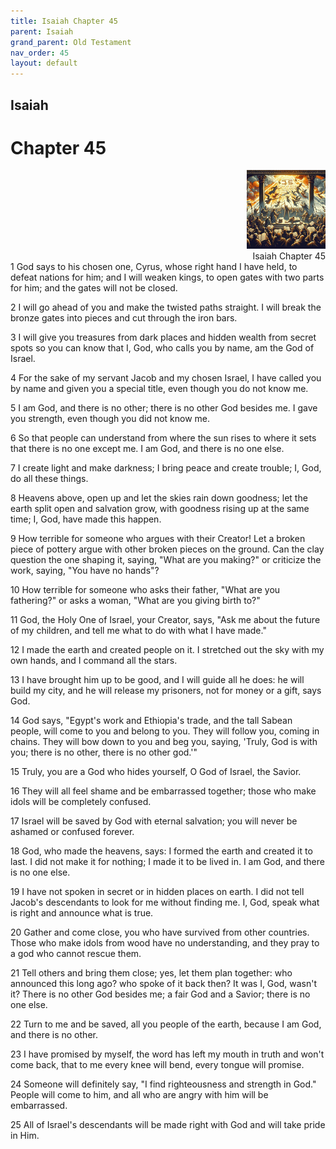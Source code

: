 ```yaml
---
title: Isaiah Chapter 45
parent: Isaiah
grand_parent: Old Testament
nav_order: 45
layout: default
---
```


## Isaiah

# Chapter 45

<div style="clear: both; text-align: right;">
    <img src="/assets/Image/Isaiah/500/45.jpg" alt="Isaiah Chapter 45" class="chapter-image" style="max-width: 25%; height: auto;"/>
    <figcaption style="font-size: 14px;">Isaiah Chapter 45</figcaption>
</div>
1 God says to his chosen one, Cyrus, whose right hand I have held, to defeat nations for him; and I will weaken kings, to open gates with two parts for him; and the gates will not be closed.

2 I will go ahead of you and make the twisted paths straight. I will break the bronze gates into pieces and cut through the iron bars.

3 I will give you treasures from dark places and hidden wealth from secret spots so you can know that I, God, who calls you by name, am the God of Israel.

4 For the sake of my servant Jacob and my chosen Israel, I have called you by name and given you a special title, even though you do not know me.

5 I am God, and there is no other; there is no other God besides me. I gave you strength, even though you did not know me.

6 So that people can understand from where the sun rises to where it sets that there is no one except me. I am God, and there is no one else.

7 I create light and make darkness; I bring peace and create trouble; I, God, do all these things.

8 Heavens above, open up and let the skies rain down goodness; let the earth split open and salvation grow, with goodness rising up at the same time; I, God, have made this happen.

9 How terrible for someone who argues with their Creator! Let a broken piece of pottery argue with other broken pieces on the ground. Can the clay question the one shaping it, saying, "What are you making?" or criticize the work, saying, "You have no hands"?

10 How terrible for someone who asks their father, "What are you fathering?" or asks a woman, "What are you giving birth to?"

11 God, the Holy One of Israel, your Creator, says, "Ask me about the future of my children, and tell me what to do with what I have made."

12 I made the earth and created people on it. I stretched out the sky with my own hands, and I command all the stars.

13 I have brought him up to be good, and I will guide all he does: he will build my city, and he will release my prisoners, not for money or a gift, says God.

14 God says, "Egypt's work and Ethiopia's trade, and the tall Sabean people, will come to you and belong to you. They will follow you, coming in chains. They will bow down to you and beg you, saying, 'Truly, God is with you; there is no other, there is no other god.'"

15 Truly, you are a God who hides yourself, O God of Israel, the Savior.

16 They will all feel shame and be embarrassed together; those who make idols will be completely confused.

17 Israel will be saved by God with eternal salvation; you will never be ashamed or confused forever.

18 God, who made the heavens, says: I formed the earth and created it to last. I did not make it for nothing; I made it to be lived in. I am God, and there is no one else.

19 I have not spoken in secret or in hidden places on earth. I did not tell Jacob's descendants to look for me without finding me. I, God, speak what is right and announce what is true.

20 Gather and come close, you who have survived from other countries. Those who make idols from wood have no understanding, and they pray to a god who cannot rescue them.

21 Tell others and bring them close; yes, let them plan together: who announced this long ago? who spoke of it back then? It was I, God, wasn't it? There is no other God besides me; a fair God and a Savior; there is no one else.

22 Turn to me and be saved, all you people of the earth, because I am God, and there is no other.

23 I have promised by myself, the word has left my mouth in truth and won't come back, that to me every knee will bend, every tongue will promise.

24 Someone will definitely say, "I find righteousness and strength in God." People will come to him, and all who are angry with him will be embarrassed.

25 All of Israel's descendants will be made right with God and will take pride in Him.


